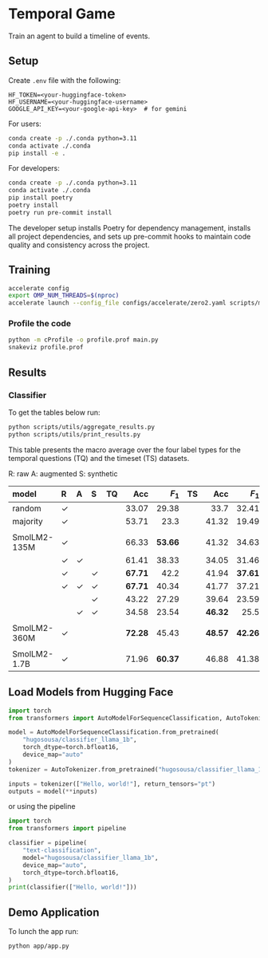 # Temporal Game

Train an agent to build a timeline of events.

## Setup

Create `.env` file with the following:

```
HF_TOKEN=<your-huggingface-token>
HF_USERNAME=<your-huggingface-username>
GOOGLE_API_KEY=<your-google-api-key>  # for gemini
```

For users:

```sh
conda create -p ./.conda python=3.11
conda activate ./.conda
pip install -e .
```

For developers:

```sh
conda create -p ./.conda python=3.11
conda activate ./.conda
pip install poetry
poetry install
poetry run pre-commit install
```

The developer setup installs Poetry for dependency management, installs all project dependencies, and sets up pre-commit hooks to maintain code quality and consistency across the project.

## Training

```sh
accelerate config
export OMP_NUM_THREADS=$(nproc)
accelerate launch --config_file configs/accelerate/zero2.yaml scripts/model/train.py 
```

### Profile the code

```sh
python -m cProfile -o profile.prof main.py
snakeviz profile.prof
```

## Results

### Classifier

To get the tables below run:

```sh
python scripts/utils/aggregate_results.py
python scripts/utils/print_results.py
```

This table presents the macro average over the four label types for the temporal questions (TQ) and the timeset (TS) datasets. 

R: raw
A: augmented
S: synthetic


| model        | R    | A    | S    | TQ   |       Acc |     $F_1$ | TS     |       Acc |     $F_1$ |
| :----------- | :--- | :--- | :--- | :--- | --------: | --------: | :----- | --------: | --------: |
| random       | ✓    |      |      |      |     33.07 |     29.38 |        |      33.7 |     32.41 |
| majority     | ✓    |      |      |      |     53.71 |      23.3 |        |     41.32 |     19.49 |
|              |      |      |      |      |           |           |        |           |           |
| SmolLM2-135M | ✓    |      |      |      |     66.33 | **53.66** |        |     41.32 |     34.63 |
|              | ✓    | ✓    |      |      |     61.41 |     38.33 |        |     34.05 |     31.46 |
|              | ✓    |      | ✓    |      | **67.71** |      42.2 |        |     41.94 | **37.61** |
|              | ✓    | ✓    | ✓    |      | **67.71** |     40.34 |        |     41.77 |     37.21 |
|              |      |      | ✓    |      |     43.22 |     27.29 |        |     39.64 |     23.59 |
|              |      | ✓    | ✓    |      |     34.58 |     23.54 |        | **46.32** |      25.5 |
|              |      |      |      |      |           |           |        |           |           |
| SmolLM2-360M | ✓    |      |      |      | **72.28** |     45.43 |        | **48.57** | **42.26** |
|              |      |      |      |      |           |           |        |           |           |
| SmolLM2-1.7B | ✓    |      |      |      |     71.96 | **60.37** |        |     46.88 |     41.38 |


## Load Models from Hugging Face

```python
import torch
from transformers import AutoModelForSequenceClassification, AutoTokenizer

model = AutoModelForSequenceClassification.from_pretrained(
    "hugosousa/classifier_llama_1b", 
    torch_dtype=torch.bfloat16, 
    device_map="auto"
)
tokenizer = AutoTokenizer.from_pretrained("hugosousa/classifier_llama_1b")

inputs = tokenizer(["Hello, world!"], return_tensors="pt")
outputs = model(**inputs)
```

or using the pipeline

```python
import torch
from transformers import pipeline

classifier = pipeline(
    "text-classification",
    model="hugosousa/classifier_llama_1b",
    device_map="auto",
    torch_dtype=torch.bfloat16,
)
print(classifier(["Hello, world!"]))

```


## Demo Application

To lunch the app run:

```sh
python app/app.py
```
